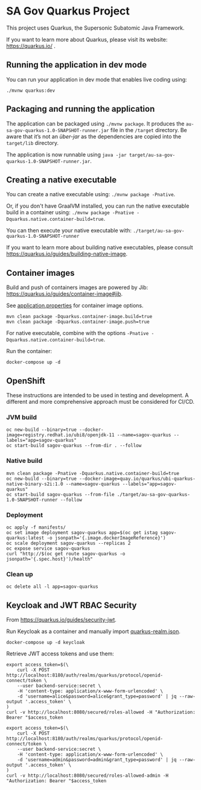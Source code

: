 # SA Gov Quarkus Project

This project uses Quarkus, the Supersonic Subatomic Java Framework.

If you want to learn more about Quarkus, please visit its website: https://quarkus.io/ .

## Running the application in dev mode

You can run your application in dev mode that enables live coding using:
```
./mvnw quarkus:dev
```

## Packaging and running the application

The application can be packaged using `./mvnw package`.
It produces the `au-sa-gov-quarkus-1.0-SNAPSHOT-runner.jar` file in the `/target` directory.
Be aware that it’s not an _über-jar_ as the dependencies are copied into the `target/lib` directory.

The application is now runnable using `java -jar target/au-sa-gov-quarkus-1.0-SNAPSHOT-runner.jar`.

## Creating a native executable

You can create a native executable using: `./mvnw package -Pnative`.

Or, if you don't have GraalVM installed, you can run the native executable build in a container using: `./mvnw package -Pnative -Dquarkus.native.container-build=true`.

You can then execute your native executable with: `./target/au-sa-gov-quarkus-1.0-SNAPSHOT-runner`

If you want to learn more about building native executables, please consult https://quarkus.io/guides/building-native-image.

## Container images

Build and push of containers images are powered by Jib: https://quarkus.io/guides/container-image#jib.

See [application.properties](./src/main/resources/application.properties) for container image options.

```
mvn clean package -Dquarkus.container-image.build=true
mvn clean package -Dquarkus.container-image.push=true
```

For native executable, combine with the options `-Pnative -Dquarkus.native.container-build=true`.

Run the container:

```
docker-compose up -d
```

## OpenShift

These instructions are intended to be used in testing and development. A different and more comprehensive approach must be considered for CI/CD.

### JVM build

```
oc new-build --binary=true --docker-image=registry.redhat.io/ubi8/openjdk-11 --name=sagov-quarkus --labels="app=sagov-quarkus"
oc start-build sagov-quarkus --from-dir . --follow
```

### Native build

```
mvn clean package -Pnative -Dquarkus.native.container-build=true
oc new-build --binary=true --docker-image=quay.io/quarkus/ubi-quarkus-native-binary-s2i:1.0 --name=sagov-quarkus --labels="app=sagov-quarkus"
oc start-build sagov-quarkus --from-file ./target/au-sa-gov-quarkus-1.0-SNAPSHOT-runner --follow
```

### Deployment

```
oc apply -f manifests/
oc set image deployment sagov-quarkus app=$(oc get istag sagov-quarkus:latest -o jsonpath='{.image.dockerImageReference}')
oc scale deployment sagov-quarkus --replicas 2
oc expose service sagov-quarkus
curl "http://$(oc get route sagov-quarkus -o jsonpath='{.spec.host}')/health"
```

### Clean up

```
oc delete all -l app=sagov-quarkus
```

## Keycloak and JWT RBAC Security

From https://quarkus.io/guides/security-jwt.

Run Keycloak as a container and manually import [quarkus-realm.json](./config/quarkus-realm.json).

```
docker-compose up -d keycloak
```

Retrieve JWT access tokens and use them:

```
export access_token=$(\
    curl -X POST http://localhost:8180/auth/realms/quarkus/protocol/openid-connect/token \
    --user backend-service:secret \
    -H 'content-type: application/x-www-form-urlencoded' \
    -d 'username=alice&password=alice&grant_type=password' | jq --raw-output '.access_token' \
)
curl -v http://localhost:8080/secured/roles-allowed -H "Authorization: Bearer "$access_token

export access_token=$(\
    curl -X POST http://localhost:8180/auth/realms/quarkus/protocol/openid-connect/token \
    --user backend-service:secret \
    -H 'content-type: application/x-www-form-urlencoded' \
    -d 'username=admin&password=admin&grant_type=password' | jq --raw-output '.access_token' \
)
curl -v http://localhost:8080/secured/roles-allowed-admin -H "Authorization: Bearer "$access_token
```
